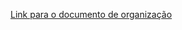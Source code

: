 [Link para o documento de organização](https://docs.google.com/document/d/1K23WhHtLVzY9GAIbjBjsXnqs8-OQjaSJjINWELJOY8k/edit?usp=sharing)